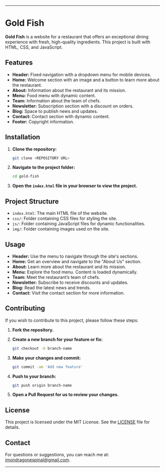 
---

# Gold Fish

**Gold Fish** is a website for a restaurant that offers an exceptional dining experience with fresh, high-quality ingredients. This project is built with HTML, CSS, and JavaScript.

## Features

- **Header:** Fixed navigation with a dropdown menu for mobile devices.
- **Home:** Welcome section with an image and a button to learn more about the restaurant.
- **About:** Information about the restaurant and its mission.
- **Menu:** Food menu with dynamic content.
- **Team:** Information about the team of chefs.
- **Newsletter:** Subscription section with a discount on orders.
- **Blog:** Space to publish news and updates.
- **Contact:** Contact section with dynamic content.
- **Footer:** Copyright information.

## Installation

1. **Clone the repository:**

   ```bash
   git clone <REPOSITORY URL>
   ```

2. **Navigate to the project folder:**

   ```bash
   cd gold-fish
   ```

3. **Open the `index.html` file in your browser to view the project.**

## Project Structure

- `index.html`: The main HTML file of the website.
- `css/`: Folder containing CSS files for styling the site.
- `js/`: Folder containing JavaScript files for dynamic functionalities.
- `img/`: Folder containing images used on the site.

## Usage

- **Header:** Use the menu to navigate through the site's sections.
- **Home:** Get an overview and navigate to the "About Us" section.
- **About:** Learn more about the restaurant and its mission.
- **Menu:** Explore the food menu. Content is loaded dynamically.
- **Team:** Meet the restaurant’s team of chefs.
- **Newsletter:** Subscribe to receive discounts and updates.
- **Blog:** Read the latest news and trends.
- **Contact:** Visit the contact section for more information.

## Contributing

If you wish to contribute to this project, please follow these steps:

1. **Fork the repository.**
2. **Create a new branch for your feature or fix:**

   ```bash
   git checkout -b branch-name
   ```

3. **Make your changes and commit:**

   ```bash
   git commit -am 'Add new feature'
   ```

4. **Push to your branch:**

   ```bash
   git push origin branch-name
   ```

5. **Open a Pull Request for us to review your changes.**

## License

This project is licensed under the MIT License. See the [LICENSE](LICENSE) file for details.

## Contact

For questions or suggestions, you can reach me at: [imondragonespinal@gmail.com](mailto:imondragonespinal@gmail.com).

---
